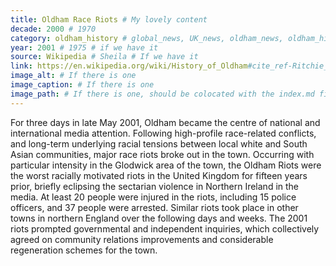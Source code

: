 ```yaml
---
title: Oldham Race Riots # My lovely content
decade: 2000 # 1970
category: oldham_history # global_news, UK_news, oldham_news, oldham_history, towers, surrounding_estate # Always exactly one category
year: 2001 # 1975 # if we have it
source: Wikipedia # Sheila # If we have it
link: https://en.wikipedia.org/wiki/History_of_Oldham#cite_ref-Ritchie_24-0 # https://wikipedia.org/dsdsadsa # If we have it
image_alt: # If there is one
image_caption: # If there is one
image_path: # If there is one, should be colocated with the index.md file in the folder
---
```


For three days in late May 2001, Oldham became the centre of national and international media attention. Following high-profile race-related conflicts, and long-term underlying racial tensions between local white and South Asian communities, major race riots broke out in the town. Occurring with particular intensity in the Glodwick area of the town, the Oldham Riots were the worst racially motivated riots in the United Kingdom for fifteen years prior, briefly eclipsing the sectarian violence in Northern Ireland in the media. At least 20 people were injured in the riots, including 15 police officers, and 37 people were arrested. Similar riots took place in other towns in northern England over the following days and weeks. The 2001 riots prompted governmental and independent inquiries, which collectively agreed on community relations improvements and considerable regeneration schemes for the town.
